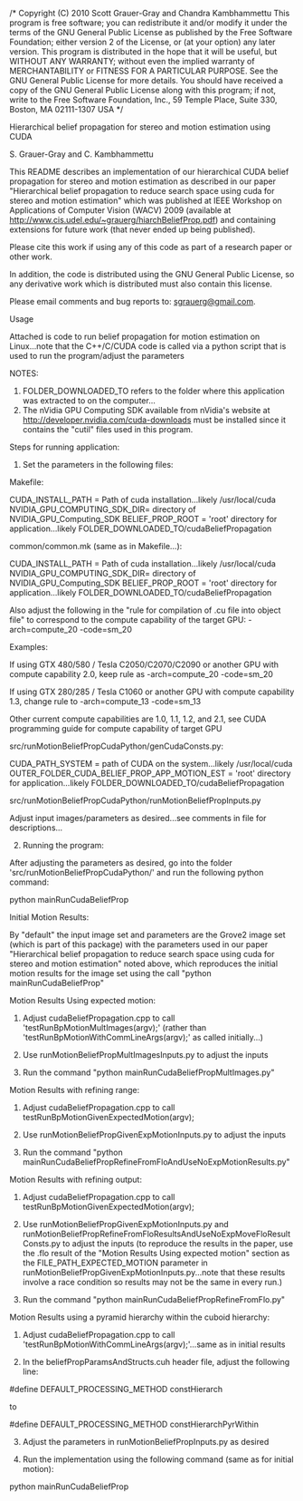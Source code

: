 /*
Copyright (C) 2010 Scott Grauer-Gray and Chandra Kambhammettu
This program is free software; you can redistribute it and/or modify
it under the terms of the GNU General Public License as published by
the Free Software Foundation; either version 2 of the License, or
(at your option) any later version.
This program is distributed in the hope that it will be useful,
but WITHOUT ANY WARRANTY; without even the implied warranty of
MERCHANTABILITY or FITNESS FOR A PARTICULAR PURPOSE.  See the
GNU General Public License for more details.
You should have received a copy of the GNU General Public License
along with this program; if not, write to the Free Software
Foundation, Inc., 59 Temple Place, Suite 330, Boston, MA  02111-1307 USA
*/

Hierarchical belief propagation for stereo and motion estimation using CUDA

S. Grauer-Gray and C. Kambhammettu

This README describes an implementation of our hierarchical CUDA belief propagation 
for stereo and motion estimation as described in our paper "Hierarchical belief propagation 
to reduce search space using cuda for stereo and motion estimation" which was published at 
IEEE Workshop on Applications of Computer Vision (WACV) 2009 (available at
http://www.cis.udel.edu/~grauerg/hiarchBeliefProp.pdf) and containing extensions
for future work (that never ended up being published).

Please cite this work if using any of this code as part of a research paper or other work.

In addition, the code is distributed using the GNU General Public License, so any derivative 
work which is distributed must also contain this license.

Please email comments and bug reports to: sgrauerg@gmail.com.

Usage

Attached is code to run belief propagation for motion estimation on Linux...note that the C++/C/CUDA code is called via a python script that is used to run the program/adjust the parameters

NOTES: 
1.  FOLDER_DOWNLOADED_TO refers to the folder where this application was extracted to on the computer...
2.  The nVidia GPU Computing SDK available from nVidia's website at http://developer.nvidia.com/cuda-downloads must be installed since it contains the "cutil" files used in this program.


Steps for running application:

1.  Set the parameters in the following files:

Makefile:

CUDA_INSTALL_PATH = Path of cuda installation...likely /usr/local/cuda
NVIDIA_GPU_COMPUTING_SDK_DIR= directory of NVIDIA_GPU_Computing_SDK
BELIEF_PROP_ROOT = 'root' directory for application...likely FOLDER_DOWNLOADED_TO/cudaBeliefPropagation

common/common.mk (same as in Makefile...):

CUDA_INSTALL_PATH = Path of cuda installation...likely /usr/local/cuda
NVIDIA_GPU_COMPUTING_SDK_DIR= directory of NVIDIA_GPU_Computing_SDK
BELIEF_PROP_ROOT = 'root' directory for application...likely FOLDER_DOWNLOADED_TO/cudaBeliefPropagation

Also adjust the following in the "rule for compilation of .cu file into object file" to correspond to the compute capability of the target GPU:
-arch=compute_20 -code=sm_20

Examples:

If using GTX 480/580 / Tesla C2050/C2070/C2090 or another GPU with compute capability 2.0, keep rule as
-arch=compute_20 -code=sm_20

If using GTX 280/285 / Tesla C1060 or another GPU with compute capability 1.3, change rule to 
-arch=compute_13 -code=sm_13

Other current compute capabilities are 1.0, 1.1, 1.2, and 2.1, see CUDA programming guide for compute capability of target GPU


src/runMotionBeliefPropCudaPython/genCudaConsts.py:

CUDA_PATH_SYSTEM = path of CUDA on the system...likely /usr/local/cuda
OUTER_FOLDER_CUDA_BELIEF_PROP_APP_MOTION_EST = 'root' directory for application...likely FOLDER_DOWNLOADED_TO/cudaBeliefPropagation

src/runMotionBeliefPropCudaPython/runMotionBeliefPropInputs.py

Adjust input images/parameters as desired...see comments in file for descriptions...




2. Running the program:

After adjusting the parameters as desired, go into the folder 'src/runMotionBeliefPropCudaPython/' and run the following python command:

python mainRunCudaBeliefProp

Initial Motion Results:

By "default" the input image set and parameters are the Grove2 image set (which is part of this package) with the parameters used in our paper "Hierarchical belief propagation to reduce search space using cuda for stereo and motion estimation" noted above, which reproduces the initial motion results for the image set using the call "python mainRunCudaBeliefProp"



Motion Results Using expected motion:

1. Adjust cudaBeliefPropagation.cpp to call 'testRunBpMotionMultImages(argv);' (rather than 'testRunBpMotionWithCommLineArgs(argv);' as called initially...)

2. Use runMotionBeliefPropMultImagesInputs.py to adjust the inputs 

3. Run the command "python mainRunCudaBeliefPropMultImages.py"



Motion Results with refining range:

1. Adjust cudaBeliefPropagation.cpp to call testRunBpMotionGivenExpectedMotion(argv);

2. Use runMotionBeliefPropGivenExpMotionInputs.py to adjust the inputs 

3. Run the command "python mainRunCudaBeliefPropRefineFromFloAndUseNoExpMotionResults.py"



Motion Results with refining output:

1. Adjust cudaBeliefPropagation.cpp to call testRunBpMotionGivenExpectedMotion(argv);

2. Use runMotionBeliefPropGivenExpMotionInputs.py and runMotionBeliefPropRefineFromFloResultsAndUseNoExpMoveFloResultConsts.py to adjust the inputs (to reproduce the results in the paper, use the .flo result of the "Motion Results Using expected motion" section as the FILE_PATH_EXPECTED_MOTION parameter in runMotionBeliefPropGivenExpMotionInputs.py...note that these results involve a race condition so results may not be the same in every run.)

3. Run the command "python mainRunCudaBeliefPropRefineFromFlo.py"



Motion Results using a pyramid hierarchy within the cuboid hierarchy:

1. Adjust cudaBeliefPropagation.cpp to call 'testRunBpMotionWithCommLineArgs(argv);'...same as in initial results

2. In the beliefPropParamsAndStructs.cuh header file, adjust the following line:

#define DEFAULT_PROCESSING_METHOD constHierarch 

to

#define DEFAULT_PROCESSING_METHOD constHierarchPyrWithin 

3. Adjust the parameters in runMotionBeliefPropInputs.py as desired

4. Run the implementation using the following command 
(same as for initial motion):

python mainRunCudaBeliefProp
